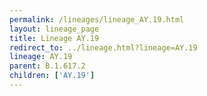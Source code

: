 ```yaml
---
permalink: /lineages/lineage_AY.19.html
layout: lineage_page
title: Lineage AY.19
redirect_to: ../lineage.html?lineage=AY.19
lineage: AY.19
parent: B.1.617.2
children: ['AY.19']
---
```

